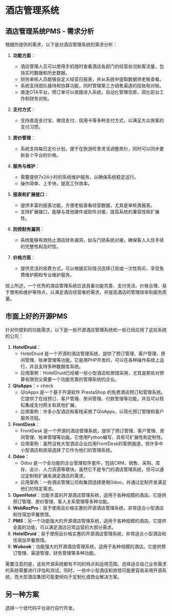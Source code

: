 # 酒店管理系统

## 酒店管理系统PMS - 需求分析

根据你提供的需求，以下是对酒店管理系统的需求分析：

1. **功能方面**：
   - 酒店管理人员可以使用手机随时查看酒店各部门的经营状况和客流量，包括实时数据和历史数据。
   - 财务审核人员能够自定义经营日报表，并从系统中提取数据供老板查看。
   - 系统支持团队接待和协算功能，同时管理第三方销售渠道的挂账和对账。
   - 直连OTA平台，预订单可以直接进入系统，自动化管理空房，简化前台工作和财务对账。

2. **支付方式**：
   - 支持直连支付宝、微信支付、信用卡等多种支付方式，以满足大众旅客的支付习惯。

3. **房价管理**：
   - 系统支持每日定价计划，便于在旅游旺季灵活调整房价，同时可以同步更新各个平台的价格。

4. **服务与维护**：
   - 需要提供7x24小时的系统维护服务，以确保系统稳定运行。
   - 操作简单、上手快，提高工作效率。

5. **报表和扩展接口**：
   - 提供丰富的报表功能，方便老板查看经营数据，尤其是审核类报表。
   - 支持扩展接口，能够与其他硬件或软件对接，提高系统的兼容性和扩展性。

6. **防控财务漏洞**：
   - 系统能够有效防止酒店财务漏洞，如与门锁系统对接，确保客人入住手续的完整性和及时性。

7. **价格方面**：
   - 提供灵活的收费方式，可以根据实际情况选择订阅或一次性购买，享受免费维护期和专业维护服务。

综上所述，一个优秀的酒店管理系统应该具备功能完善、支付灵活、价格合理、易于使用和维护等特点，以满足酒店经营者的需求，并提高酒店的管理效率和服务质量。

## 市面上好的开源PMS

针对你提到的功能需求，以下是一些开源酒店管理系统和一些已经应用了这些系统的公司：

1. **HotelDruid**：
   - HotelDruid 是一个开源的酒店管理系统，提供了预订管理、客户管理、房间管理、账单管理等功能。它是用PHP开发的，可以在各种操作系统上运行，并且支持多种数据库系统。
   - 应用案例：HotelDruid已经被一些小型酒店和旅馆采用，尤其是那些对预算有限但又需要一个功能完善的管理系统的企业。
2. **QloApps**：> check
   - QloApps 是一个基于开源软件 PrestaShop 的免费酒店预订和管理系统。它提供了在线预订、客户管理、房间管理、付款管理等功能，并且可以轻松集成支付网关和其他扩展。
   - 应用案例：许多小型酒店和客栈采用了QloApps，以简化预订管理和客户服务流程。
3. **FrontDesk**：
   - FrontDesk 是一个开源的酒店管理系统，提供了预订管理、客户管理、房间管理、账单管理等功能。它使用Python编写，具有可扩展性和定制性。
   - 应用案例：虽然没有大型酒店企业应用FrontDesk的案例报道，但许多中小型酒店和民宿选择了它作为他们的管理系统。
4. **Odoo**：
   - Odoo 是一个全功能的企业管理软件套件，包括CRM、销售、采购、库存、会计、人力资源等模块。虽然它不是专门的酒店管理系统，但可以通过定制和扩展来满足酒店的需求。
   - 应用案例：一些酒店管理公司和集团选择使用Odoo，并通过定制开发满足他们的特定需求。
5. **OpenHotel**：功能丰富的开源酒店管理系统，适用于各种规模的酒店。它提供预订管理、房价管理、客人关系管理等多种功能。
6. **WebRezPro**：易于使用且价格实惠的开源酒店管理系统，非常适合小型酒店和住宿加早餐旅馆。
7. **PMS**：另一个功能强大的开源酒店管理系统，适用于各种规模的酒店。它提供全面的功能，可以满足酒店日常运营的大部分需求。
8. **HotelDruid**：易于使用且价格实惠的开源酒店管理系统，非常适合小型酒店和住宿加早餐旅馆。
9. **Wubook**：功能强大的开源酒店管理系统，适用于各种规模的酒店。它提供预订管理、渠道管理、财务管理等多种功能。

需要注意的是，这些开源系统都有不同的特点和适用范围，选择适合自己业务需求的系统需要进行评估和测试。同时，一些中小型酒店和旅馆可能更容易采用开源系统，而大型酒店集团可能更倾向于定制化或商业解决方案。

## 另一种方案

选择一个低代码平台进行自行开发。